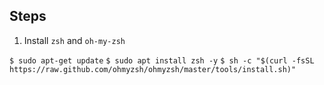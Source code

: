 ## Steps

1. Install `zsh` and `oh-my-zsh`

`$ sudo apt-get update`
`$ sudo apt install zsh -y`
`$ sh -c "$(curl -fsSL https://raw.github.com/ohmyzsh/ohmyzsh/master/tools/install.sh)"`
